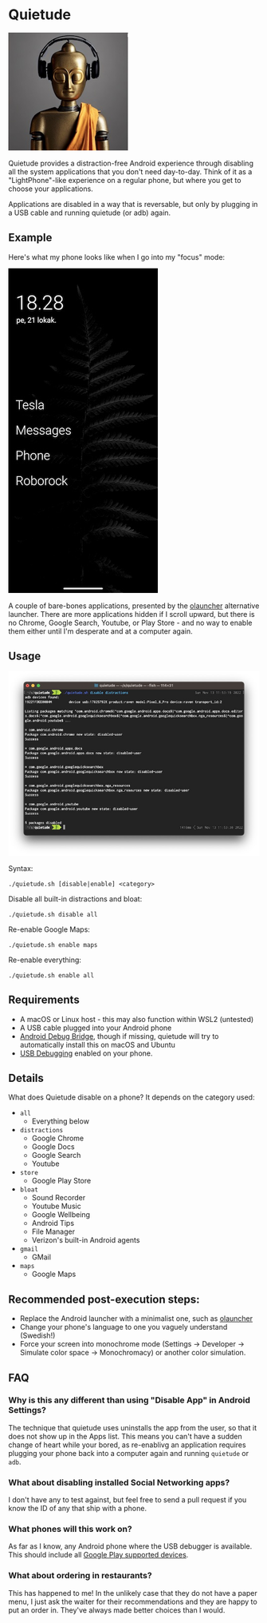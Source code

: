 # Quietude

![quietude](images/logo.jpg?raw=true "quietude logo")

Quietude provides a distraction-free Android experience through disabling all the system applications that you don't need day-to-day. Think of it as a "LightPhone"-like experience on a regular phone, but where you get to choose your applications. 

Applications are disabled in a way that is reversable, but only by plugging in a USB cable and running quietude (or adb) again.

## Example

Here's what my phone looks like when I go into my "focus" mode:

![example](images/example.jpg?raw=true "screenshot")

A couple of bare-bones applications, presented by the [olauncher](https://play.google.com/store/apps/details?id=app.olauncher&hl=en_US&gl=US) alternative launcher.  There are more applications hidden if I scroll upward, but there is no Chrome, Google Search, Youtube, or Play Store - and no way to enable them either until I'm desperate and at a computer again.

## Usage

![screenshot](images/terminal.jpg?raw=true "screenshot")

Syntax:

```shell
./quietude.sh [disable|enable] <category>
```

Disable all built-in distractions and bloat:

```shell
./quietude.sh disable all
```

Re-enable Google Maps:

```shell
./quietude.sh enable maps
```

Re-enable everything:

```shell
./quietude.sh enable all
```

## Requirements

* A macOS or Linux host - this may also function within WSL2 (untested)
* A USB cable plugged into your Android phone
* [Android Debug Bridge](https://developer.android.com/studio/command-line/adb), though if missing, quietude will try to automatically install this on macOS and Ubuntu
* [USB Debugging](https://developer.android.com/studio/command-line/adb#Enabling) enabled on your phone.

## Details

What does Quietude disable on a phone? It depends on the category used:

* `all`
  * Everything below
* `distractions`
  * Google Chrome
  * Google Docs
  * Google Search
  * Youtube
* `store`
  * Google Play Store
* `bloat`
  * Sound Recorder
  * Youtube Music
  * Google Wellbeing
  * Android Tips
  * File Manager
  * Verizon's built-in Android agents
* `gmail`
  * GMail
* `maps`
  * Google Maps

## Recommended post-execution steps:

  - Replace the Android launcher with a minimalist one, such as [olauncher](https://play.google.com/store/apps/details?id=app.olauncher&hl=en_US&gl=US)
  - Change your phone's language to one you vaguely understand (Swedish!)
  - Force your screen into monochrome mode (Settings -> Developer -> Simulate color space -> Monochromacy) or another color simulation.

## FAQ

### Why is this any different than using "Disable App" in Android Settings?

The technique that quietude uses uninstalls the app from the user, so that it does not show up in the Apps list. This means you can't have a sudden change of heart while your bored, as re-enablivg an application requires plugging your phone back into a computer again and running `quietude` or `adb`.

### What about disabling installed Social Networking apps?

I don't have any to test against, but feel free to send a pull request if you know the ID of any that ship with a phone.

### What phones will this work on?

As far as I know, any Android phone where the USB debugger is available. This should include all [Google Play supported devices](https://storage.googleapis.com/play_public/supported_devices.html).

### What about ordering in restaurants?

This has happened to me! In the unlikely case that they do not have a paper menu, I just ask the waiter for their recommendations and they are happy to put an order in. They've always made better choices than I would.

